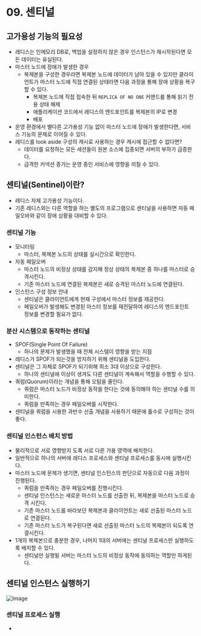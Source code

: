 # 09. 센티널

## 고가용성 기능의 필요성

- 레디스는 인메모리 DB로, 백업을 설정하지 않은 경우 인스턴스가 재시작된다면 모든 데이터는 유실된다.
- 마스터 노드에 장애가 발생한 경우
    - 복제본을 구성한 경우라면 복제본 노드에 데이터가 남아 있을 수 있지만 클라이언트가 마스터 노드에 직접 연결된 상태라면 다음 과정을 통해 장애 상황을 복구할 수 있다.
        - 복제본 노드에 직접 접속한 뒤 `REPLICA OF NO ONE` 커맨드를 통해 읽기 전용 상태 해제
        - 애플리케이션 코드에서 레디스의 엔드포인트를 복제본의 IP로 변경
        - 배포
- 운영 환경에서 별다른 고가용성 기능 없이 마스터 노드에 장애가 발생한다면, 서비스 기능의 문제로 이어질 수 있다.
- 레디스를 look aside 구성의 캐시로 사용하는 경우 캐시에 접근할 수 없다면?
    - 데이터를 요청하는 모든 세션들이 원본 소스에 집중되면 서버의 부하가 급증한다.
    - 급격한 커넥션 증가는 운영 중인 서비스에 영향을 끼칠 수 있다.

## 센티널(Sentinel)이란?

- 레디스 자체 고가용성 기능이다.
- 기존 레디스와는 다른 역할을 하는 별도의 프로그램으로 센티널을 사용하면 자동 페일오바와 같이 장애 상황을 대비할 수 있다.

### 센티널 기능

- 모니터링
    - 마스터, 복제본 노드의 상태를 실시간으로 확인한다.
- 자동 페일오버
    - 마스터 노드의 비정상 상태를 감지해 정상 상태의 복제본 중 하나를 마스터로 승격시킨다.
    - 기존 마스터 노드에 연결된 복제본은 새로 승격된 마스터 노드에 연결된다.
- 인스턴스 구성 정보 안내
    - 센티널은 클라이언트에게 현재 구성에서 마스터 정보를 제공한다.
    - 페일오버가 발생해도 변경된 마스터 정보를 재전달하여 레디스의 엔드포인트 정보를 변경할 필요가 없다.

### 분산 시스템으로 동작하는 센티널

- SPOF(Single Point Of Failure)
    - 하나의 문제가 발생했을 때 전체 시스템이 영향을 받는 지점
- 레디스가 SPOF가 되는것을 방지하기 위해 센티널을 도입한다.
- 센티널은 그 자체로 SPOF가 되기위해 최소 3대 이상으로 구성한다.
    - 하나의 센티널에 이상이 생겨도 다른 센티널이 계속해서 역할을 수행할 수 있다.
- 쿼럼(Quorum)이라는 개념을 통해 오탐을 줄인다.
    - 쿼럼은 마스터 노드가 비정상 동작을 한다는 것에 동의해야 하는 센티널 수를 의미한다.
    - 쿼럼을 만족하는 경우 페일오버를 시작한다.
- 센티널을 쿼럼을 시용한 과반수 선출 개념을 사용하기 때문에 홀수로 구성하는 것이 좋다.

### 센티널 인스턴스 배치 방법

- 물리적으로 서로 영향받지 도록 서로 다른 가용 영역에 배치한다.
- 일반적으로 하나의 서버에 레디스 프로세스와 센티널 프로세스를 동시에 실행시킨다.
- 마스터 노드에 문제가 생기면, 센티널 인스턴스의 판단으로 자동으로 다음 과정이 진행된다.
    - 쿼럼을 만족하는 경우 페일오버를 진행시킨다.
    - 센티널 인스턴스는 새로운 마스터 노드를 선출한 뒤, 복제본을 마스터 노드로 승격 시킨다.
    - 기존 마스터 노드를 바라보던 복제본과 클라이언트는 새로 선출된 마스터 노드로 연결된다.
    - 기존 마스터 노드가 복구된다면 새로 선출된 마스터 노드의 복제본이 되도록 연결시킨다.
- 1개의 복제본으로 충분한 경우, 나머지 1대의 서버에는 센티널 프로세스만 실행하도록 배치할 수 있다.
    - 센티널만 실행될 서버는 마스터 노드의 비정상 동작에 동의하는 역할만 하게된다.

## 센티널 인스턴스 실행하기

![Image](https://github.com/user-attachments/assets/8c5cbcc7-62ea-4953-b7f8-b88287c3593e)

### 센티널 프로세스 실행

- 
